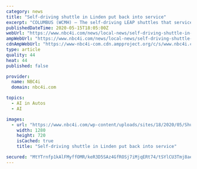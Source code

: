 ```yaml
---
category: news
title: "Self-driving shuttle in Linden put back into service"
excerpt: "COLUMBUS (WCMH) — The self-driving LEAP shuttles that service the Linden neighborhood are back in service following an incident in February where a sudden stop caused a rider to fall to the"
publishedDateTime: 2020-05-15T18:05:00Z
webUrl: "https://www.nbc4i.com/news/local-news/self-driving-shuttle-in-linden-put-back-into-service/"
ampWebUrl: "https://www.nbc4i.com/news/local-news/self-driving-shuttle-in-linden-put-back-into-service/amp/"
cdnAmpWebUrl: "https://www-nbc4i-com.cdn.ampproject.org/c/s/www.nbc4i.com/news/local-news/self-driving-shuttle-in-linden-put-back-into-service/amp/"
type: article
quality: 44
heat: 44
published: false

provider:
  name: NBC4i
  domain: nbc4i.com

topics:
  - AI in Autos
  - AI

images:
  - url: "https://www.nbc4i.com/wp-content/uploads/sites/18/2020/05/Shuttle.jpg?w=320&h=180&crop=1&resize=1280,720"
    width: 1280
    height: 720
    isCached: true
    title: "Self-driving shuttle in Linden put back into service"

secured: "MtYTrnfp1kAlFMyffOMR/keR3D5SAz4GfROSj7iMjqERt74/tSYlCU3Tmj8aeT0W00pbzsQFdpol1twerjtCdiOdK4X+AFrwS5zf/8+9iFN8XOZBBzEUnpgKwoXzPxt12rmDUIqj8jZ1OHljZkAHal7OU1IlIqMTbZmIzZyOj5tIbSF2r4hfSoKepVv+d0Cg4PiTGBVMPyYPN0FK5BTvnTxGgdHixLo/2+8LQxymPJiDrFDGS1J0vz1DMcm0zHHN4+zP1DuE/32lHL1rqnvAH2kaX81uQbVCktc9DvRtDlmUw6f2PlKz3jEd6CfORgJlGAo/W0AOizQijQokXNVsKNt+bUIpf90nyCeRCCRv+VLS9h9g4Ixrh8jyOb9JYPbSRqvOUEPWpBJplPv44h9vR86NrT5Payx/X0AAJ/+AzYhSsG9IsI3Uprrrx96uB2NmZXz82+tcxndmaRhXpRxU2tC7Hae5+Ac5Fiahh9mtnIA=;DBY/sV4jaLtJdW5KGjdE2A=="
---
```


